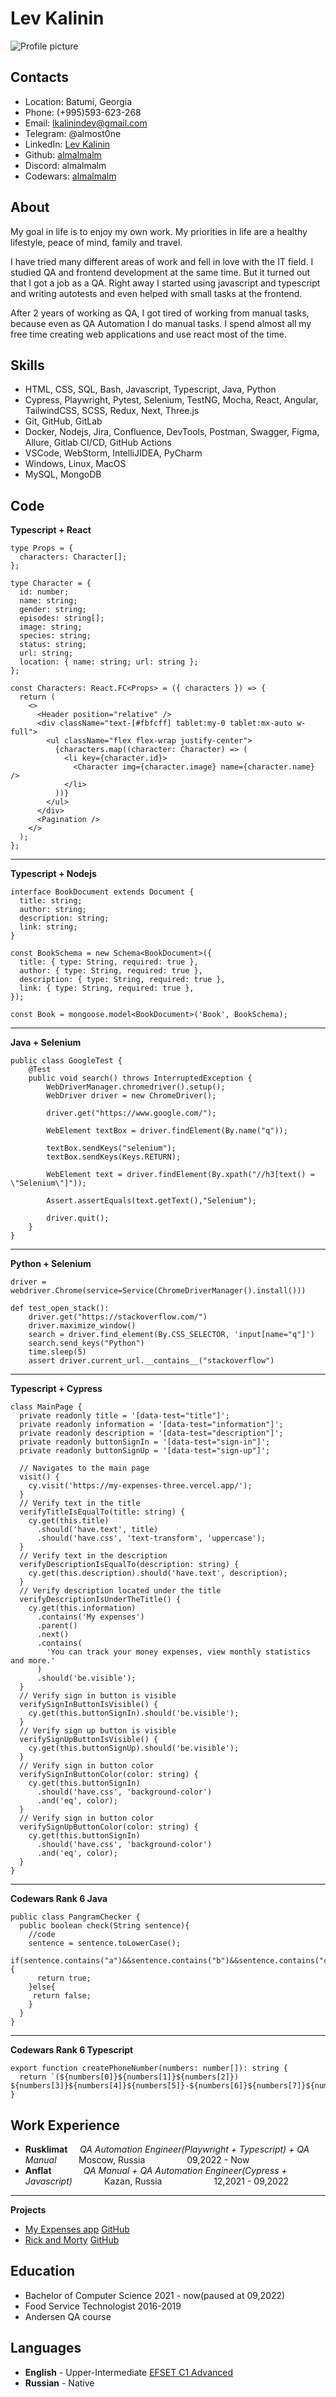 # Lev Kalinin

![Profile picture](https://avatars.githubusercontent.com/u/68015557?v=4 'Profile picture')

## Contacts

- Location: Batumi, Georgia
- Phone: (+995)593-623-268
- Email: lkalinindev@gmail.com
- Telegram: @almost0ne
- LinkedIn: [Lev Kalinin](https://www.linkedin.com/in/lkalinin/ 'LinkedIn url')
- Github: [almalmalm](https://github.com/almalmalm 'Github url')
- Discord: almalmalm
- Codewars: [almalmalm](https://www.codewars.com/users/almalmalm 'Codewars url')

## About

My goal in life is to enjoy my own work. My priorities in life are a healthy lifestyle, peace of mind, family and travel.

I have tried many different areas of work and fell in love with the IT field. I studied QA and frontend development at the same time. But it turned out that I got a job as a QA. Right away I started using javascript and typescript and writing autotests and even helped with small tasks at the frontend.

After 2 years of working as QA, I got tired of working from manual tasks, because even as QA Automation I do manual tasks. I spend almost all my free time creating web applications and use react most of the time.

## Skills

- HTML, CSS, SQL, Bash, Javascript, Typescript, Java, Python
- Cypress, Playwright, Pytest, Selenium, TestNG, Mocha, React, Angular, TailwindCSS, SCSS, Redux, Next, Three.js
- Git, GitHub, GitLab
- Docker, Nodejs, Jira, Confluence, DevTools, Postman, Swagger, Figma, Allure, Gitlab CI/CD, GitHub Actions
- VSCode, WebStorm, IntelliJIDEA, PyCharm
- Windows, Linux, MacOS
- MySQL, MongoDB

## Code

**Typescript + React**

```
type Props = {
  characters: Character[];
};

type Character = {
  id: number;
  name: string;
  gender: string;
  episodes: string[];
  image: string;
  species: string;
  status: string;
  url: string;
  location: { name: string; url: string };
};

const Characters: React.FC<Props> = ({ characters }) => {
  return (
    <>
      <Header position="relative" />
      <div className="text-[#fbfcff] tablet:my-0 tablet:mx-auto w-full">
        <ul className="flex flex-wrap justify-center">
          {characters.map((character: Character) => (
            <li key={character.id}>
              <Character img={character.image} name={character.name} />
            </li>
          ))}
        </ul>
      </div>
      <Pagination />
    </>
  );
};
```

---

**Typescript + Nodejs**

```
interface BookDocument extends Document {
  title: string;
  author: string;
  description: string;
  link: string;
}

const BookSchema = new Schema<BookDocument>({
  title: { type: String, required: true },
  author: { type: String, required: true },
  description: { type: String, required: true },
  link: { type: String, required: true },
});

const Book = mongoose.model<BookDocument>('Book', BookSchema);
```

---

**Java + Selenium**

```
public class GoogleTest {
    @Test
    public void search() throws InterruptedException {
        WebDriverManager.chromedriver().setup();
        WebDriver driver = new ChromeDriver();

        driver.get("https://www.google.com/");

        WebElement textBox = driver.findElement(By.name("q"));

        textBox.sendKeys("selenium");
        textBox.sendKeys(Keys.RETURN);

        WebElement text = driver.findElement(By.xpath("//h3[text() = \"Selenium\"]"));

        Assert.assertEquals(text.getText(),"Selenium");

        driver.quit();
    }
}
```

---

**Python + Selenium**

```
driver = webdriver.Chrome(service=Service(ChromeDriverManager().install()))

def test_open_stack():
    driver.get("https://stackoverflow.com/")
    driver.maximize_window()
    search = driver.find_element(By.CSS_SELECTOR, 'input[name="q"]')
    search.send_keys("Python")
    time.sleep(5)
    assert driver.current_url.__contains__("stackoverflow")
```

---

**Typescript + Cypress**

```
class MainPage {
  private readonly title = '[data-test="title"]';
  private readonly information = '[data-test="information"]';
  private readonly description = '[data-test="description"]';
  private readonly buttonSignIn = '[data-test="sign-in"]';
  private readonly buttonSignUp = '[data-test="sign-up"]';

  // Navigates to the main page
  visit() {
    cy.visit('https://my-expenses-three.vercel.app/');
  }
  // Verify text in the title
  verifyTitleIsEqualTo(title: string) {
    cy.get(this.title)
      .should('have.text', title)
      .should('have.css', 'text-transform', 'uppercase');
  }
  // Verify text in the description
  verifyDescriptionIsEqualTo(description: string) {
    cy.get(this.description).should('have.text', description);
  }
  // Verify description located under the title
  verifyDescriptionIsUnderTheTitle() {
    cy.get(this.information)
      .contains('My expenses')
      .parent()
      .next()
      .contains(
        'You can track your money expenses, view monthly statistics and more.'
      )
      .should('be.visible');
  }
  // Verify sign in button is visible
  verifySignInButtonIsVisible() {
    cy.get(this.buttonSignIn).should('be.visible');
  }
  // Verify sign up button is visible
  verifySignUpButtonIsVisible() {
    cy.get(this.buttonSignUp).should('be.visible');
  }
  // Verify sign in button color
  verifySignInButtonColor(color: string) {
    cy.get(this.buttonSignIn)
      .should('have.css', 'background-color')
      .and('eq', color);
  }
  // Verify sign in button color
  verifySignUpButtonColor(color: string) {
    cy.get(this.buttonSignIn)
      .should('have.css', 'background-color')
      .and('eq', color);
  }
}
```

---

**Codewars Rank 6 Java**

```
public class PangramChecker {
  public boolean check(String sentence){
    //code
    sentence = sentence.toLowerCase();
    if(sentence.contains("a")&&sentence.contains("b")&&sentence.contains("c")&&sentence.contains("d")&&sentence.contains("e")&&sentence.contains("f")&&sentence.contains("g")&&sentence.contains("h")&&sentence.contains("i")&&sentence.contains("j")&&sentence.contains("k")&&sentence.contains("l")&&sentence.contains("m")&&sentence.contains("n")&&sentence.contains("o")&&sentence.contains("p")&&sentence.contains("q")&&sentence.contains("r")&&sentence.contains("s")&&sentence.contains("t")&&sentence.contains("u")&&sentence.contains("w")&&sentence.contains("y")&&sentence.contains("x")&&sentence.contains("y")&&sentence.contains("z")){
      return true;
    }else{
     return false;
    }
  }
}
```

---

**Codewars Rank 6 Typescript**

```
export function createPhoneNumber(numbers: number[]): string {
  return `(${numbers[0]}${numbers[1]}${numbers[2]}) ${numbers[3]}${numbers[4]}${numbers[5]}-${numbers[6]}${numbers[7]}${numbers[8]}${numbers[9]}`
}
```

## Work Experience

- **Rusklimat** &nbsp; &nbsp; _QA Automation Engineer(Playwright + Typescript) + QA Manual_ &nbsp; &nbsp; &nbsp; &nbsp; Moscow, Russia &nbsp; &nbsp; &nbsp; &nbsp; &nbsp; &nbsp; &nbsp; &nbsp; 09,2022 - Now
- **Anflat** &nbsp; &nbsp; &nbsp; &nbsp; &nbsp; &nbsp; _QA Manual + QA Automation Engineer(Cypress + Javascript)_ &nbsp; &nbsp; &nbsp; &nbsp; &nbsp; &nbsp; Kazan, Russia &nbsp; &nbsp; &nbsp; &nbsp; &nbsp; &nbsp; &nbsp; &nbsp; &nbsp; &nbsp; 12,2021 - 09,2022

---

**Projects**

- [My Expenses app](https://my-expenses-three.vercel.app/ 'App about money spending') [GitHub](https://github.com/almalmalm/my-expenses 'GitHub url')
- [Rick and Morty](https://rick-and-morty-almalmalm.vercel.app/ 'App about Rick and Morty series') [GitHub](https://github.com/almalmalm/rick-and-morty 'GitHub url')

## Education

- Bachelor of Computer Science 2021 - now(paused at 09,2022)
- Food Service Technologist 2016-2019
- Andersen QA course

## Languages

- **English** - Upper-Intermediate [EFSET C1 Advanced](https://www.efset.org/cert/2BwmeD 'EFSET certificate')
- **Russian** - Native
